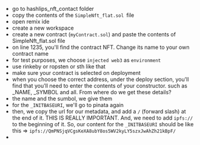- go to hashlips_nft_contact folder
- copy the contents of the `SimpleNft_flat.sol `file
- open remix ide
- create a new workspace
- create a new contract (`myContract.sol`) and paste the contents of SimpleNft_flat.sol file
- on line 1235, you'll find the contract NFT. Change its name to your own contract name
- for test purposes, we choose `injected web3` as `environment`
- use rinkeby or ropsten or sth like that
- make sure your contract is selected on deployment
- when you choose the correct address, under the deploy section, you'll find that you'll need to enter the contents of your constructor. such as \_NAME, \_SYMBOL and all. From where do we get these details?
- the name and the sumbol, we give them
- for the `_INITBASEURI`, we'll go to pinata again
- then, we copy the url for our metadata, and add a `/` (forward slash) at the end of it. THIS IS REALLY IMPORTANT. And, we need to add `ipfs://` to the beginning of it. So, our content for the `_INITBASEURI` should be like this =>
  `ipfs://QmPNSjqVCgsKeXA8ubY8os5WV2kyLY5szxJwAhZh21kBpF/`
-
